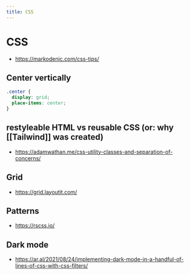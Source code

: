 ```yaml
---
title: CSS
---
```


# CSS

- https://markodenic.com/css-tips/

## Center vertically

```css
.center {
  display: grid;
  place-items: center;
}
```

## restyleable HTML vs reusable CSS (or: why [[Tailwind]] was created)

- https://adamwathan.me/css-utility-classes-and-separation-of-concerns/

## Grid

- https://grid.layoutit.com/

## Patterns

- https://rscss.io/

## Dark mode

- https://ar.al/2021/08/24/implementing-dark-mode-in-a-handful-of-lines-of-css-with-css-filters/
